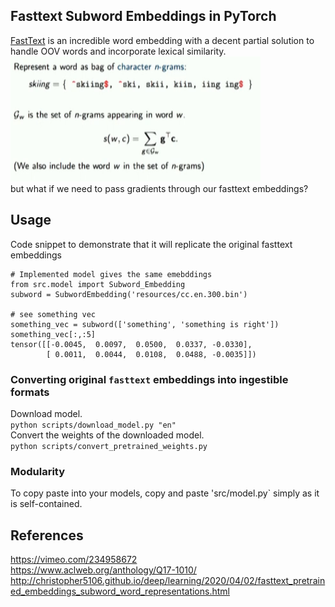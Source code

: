 ## Fasttext Subword Embeddings in PyTorch
[FastText](https://github.com/facebookresearch/fastText) is an incredible word embedding with a decent partial solution to handle OOV words and incorporate lexical similarity.     
<img src='img/model_summary.png' width="400" height="200">  
but what if we need to pass gradients through our fasttext embeddings?  

## Usage
Code snippet to demonstrate that it will replicate the original fasttext embeddings
```
# Implemented model gives the same emebddings
from src.model import Subword_Embedding
subword = SubwordEmbedding('resources/cc.en.300.bin')

# see something vec
something_vec = subword(['something', 'something is right'])
something_vec[:,:5]
tensor([[-0.0045,  0.0097,  0.0500,  0.0337, -0.0330],
        [ 0.0011,  0.0044,  0.0108,  0.0488, -0.0035]])
```

### Converting original `fasttext` embeddings into ingestible formats
Download model.  
`python scripts/download_model.py "en"`  
Convert the weights of the downloaded model.   
`python scripts/convert_pretrained_weights.py`  

### Modularity
To copy paste into your models, copy and paste 'src/model.py` simply as it is self-contained. 

## References
https://vimeo.com/234958672  
https://www.aclweb.org/anthology/Q17-1010/  
http://christopher5106.github.io/deep/learning/2020/04/02/fasttext_pretrained_embeddings_subword_word_representations.html 

